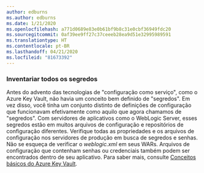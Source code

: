 ```yaml
---
author: edburns
ms.author: edburns
ms.date: 1/21/2020
ms.openlocfilehash: a771d0689e83e0b61bf9b8c31e0cbf36949fdc20
ms.sourcegitcommit: 0af39ee9ff27c37ceeeb28ea9d51e32995989591
ms.translationtype: HT
ms.contentlocale: pt-BR
ms.lasthandoff: 04/21/2020
ms.locfileid: "81673392"
---
```

### <a name="inventory-all-secrets"></a>Inventariar todos os segredos

Antes do advento das tecnologias de "configuração como serviço", como o Azure Key Vault, não havia um conceito bem definido de "segredos". Em vez disso, você tinha um conjunto distinto de definições de configuração que funcionavam efetivamente como aquilo que agora chamamos de "segredos". Com servidores de aplicativos como o WebLogic Server, esses segredos estão em muitos arquivos de configuração e repositórios de configuração diferentes. Verifique todas as propriedades e os arquivos de configuração nos servidores de produção em busca de segredos e senhas. Não se esqueça de verificar o *weblogic.xml* em seus WARs. Arquivos de configuração que contenham senhas ou credenciais também podem ser encontrados dentro de seu aplicativo. Para saber mais, consulte [Conceitos básicos do Azure Key Vault](/azure/key-vault/basic-concepts).
